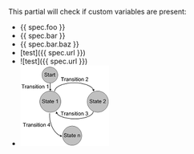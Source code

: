 This partial will check if custom variables are present:

* {{ spec.foo }}
* {{ spec.bar }}
* {{ spec.bar.baz }}
* [test]({{ spec.url }})
* ![test]({{ spec.url }})
* ![test3](./states.png)
